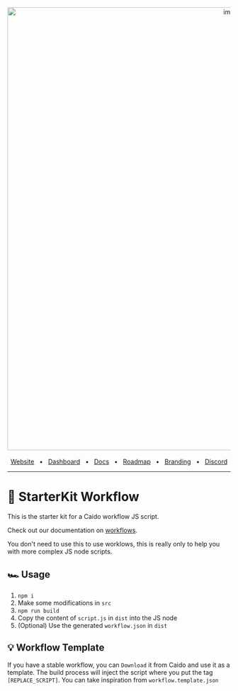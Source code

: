 <div align="center">
  <img width="1000" alt="image" src="https://user-images.githubusercontent.com/6225588/211916659-567751d1-0225-402b-9141-4145c18b0834.png">

  <br />
  <br />
  <a href="https://caido.io/">Website</a>
  <span>&nbsp;&nbsp;•&nbsp;&nbsp;</span>
  <a href="https://dashboard.caido.io/">Dashboard</a>
  <span>&nbsp;&nbsp;•&nbsp;&nbsp;</span>
  <a href="https://docs.caido.io/" target="_blank">Docs</a>
  <span>&nbsp;&nbsp;•&nbsp;&nbsp;</span>
  <a href="https://links.caido.io/roadmap">Roadmap</a>
  <span>&nbsp;&nbsp;•&nbsp;&nbsp;</span>
  <a href="https://github.com/caido/caido/tree/main/brand">Branding</a>
  <span>&nbsp;&nbsp;•&nbsp;&nbsp;</span>
  <a href="https://links.caido.io/www-discord" target="_blank">Discord</a>
  <br />
  <hr />
</div>

# 🔰 StarterKit Workflow

This is the starter kit for a Caido workflow JS script.

Check out our documentation on [workflows](https://docs.caido.io/concepts/workflows.html).

You don't need to use this to use worklows, this is really only to help you with more complex JS node scripts.

## 🏎️ Usage

1. `npm i`
1. Make some modifications in `src`
1. `npm run build`
1. Copy the content of `script.js` in `dist` into the JS node
1. (Optional) Use the generated `workflow.json` in `dist`

## 💡 Workflow Template

If you have a stable workflow, you can `Download` it from Caido and use it as a template.
The build process will inject the script where you put the tag `[REPLACE_SCRIPT]`.
You can take inspiration from `workflow.template.json`
